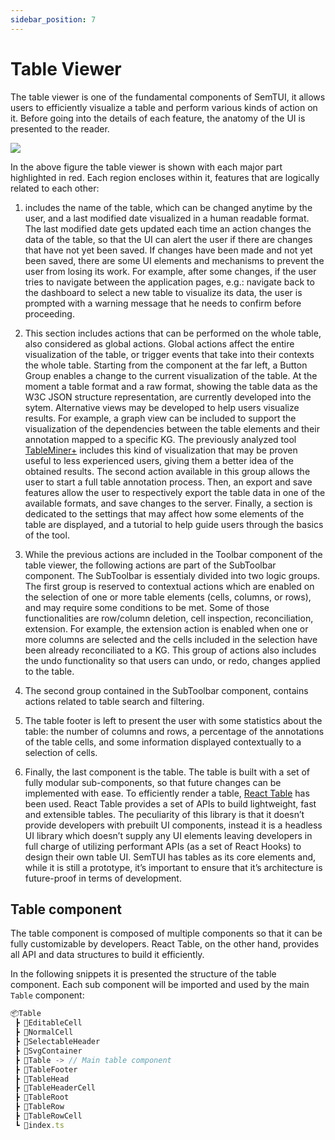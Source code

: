 ```yaml
---
sidebar_position: 7
---
```


# Table Viewer
The table viewer is one of the fundamental components of SemTUI, it allows
users to efficiently visualize a table and perform various kinds of action on
it. Before going into the details of each feature, the anatomy of the UI is
presented to the reader.

<div style={{textAlign: 'center'}}>
  <img style={{width: '600px'}} src="/I2T-docs/img/tableviewer.png" />
</div>

In the above figure the table viewer is shown with each major part highlighted
in red. Each region encloses within it, features that are logically related to
each other:
1. includes the name of the table, which can be changed anytime by the
user, and a last modified date visualized in a human readable format.
The last modified date gets updated each time an action changes the
data of the table, so that the UI can alert the user if there are changes
that have not yet been saved. If changes have been made and not yet
been saved, there are some UI elements and mechanisms to prevent the
user from losing its work. For example, after some changes, if the user
tries to navigate between the application pages, e.g.: navigate back
to the dashboard to select a new table to visualize its data, the user
is prompted with a warning message that he needs to confirm before
proceeding.

2. This section includes actions that can be performed on the whole table, also considered as global actions. Global actions affect the entire
visualization of the table, or trigger events that take into their contexts
the whole table. Starting from the component at the far left, a Button
Group enables a change to the current visualization of the table. At
the moment a table format and a raw format, showing the table data
as the W3C JSON structure representation, are currently developed
into the sytem. Alternative views may be developed to help users visualize results. For example, a graph view can be included to support
the visualization of the dependencies between the table elements and
their annotation mapped to a specific KG. The previously analyzed
tool [TableMiner+](https://eprints.whiterose.ac.uk/126465/1/iosart2c.pdf) includes this kind of visualization that may be
proven useful to less experienced users, giving them a better idea of the
obtained results. The second action available in this group allows the
user to start a full table annotation process. Then, an export and save features allow the user to
respectively export the table data in one of the available formats, and
save changes to the server. Finally, a section is dedicated to the settings
that may affect how some elements of the table are displayed, and a
tutorial to help guide users through the basics of the tool.

3. While the previous actions are included in the Toolbar component of
the table viewer, the following actions are part of the SubToolbar component. The SubToolbar is essentialy divided into two logic groups.
The first group is reserved to contextual actions which are enabled on
the selection of one or more table elements (cells, columns, or rows),
and may require some conditions to be met. Some of those functionalities are row/column deletion, cell inspection, reconciliation, extension.
For example, the extension action is enabled when one or more columns
are selected and the cells included in the selection have been already
reconciliated to a KG. This group of actions also includes the undo
functionality so that users can undo, or redo, changes applied to the
table.

4. The second group contained in the SubToolbar component, contains
actions related to table search and filtering.

5. The table footer is left to present the user with some statistics about the
table: the number of columns and rows, a percentage of the annotations
of the table cells, and some information displayed contextually to a
selection of cells.

6. Finally, the last component is the table. The table is built with a
set of fully modular sub-components, so that future changes can be
implemented with ease. To efficiently render a table, [React Table](https://react-table.tanstack.com/)
has been used. React Table provides a set of APIs to build lightweight,
fast and extensible tables. The peculiarity of this library is that it
doesn’t provide developers with prebuilt UI components, instead it is
a headless UI library which doesn’t supply any UI elements leaving
developers in full charge of utilizing performant APIs (as a set of React
Hooks) to design their own table UI. SemTUI has tables as its core
elements and, while it is still a prototype, it’s important to ensure that
it’s architecture is future-proof in terms of development.

## Table component
The table component is composed of multiple components so that it can be fully customizable by developers. React Table, on the other hand, provides all API and data structures to build it efficiently.

In the following snippets it is presented the structure of the table component. Each sub component will be imported and used by the main `Table` component:

```jsx title="Table components"
📦Table
 ┣ 📂EditableCell
 ┣ 📂NormalCell
 ┣ 📂SelectableHeader
 ┣ 📂SvgContainer
 ┣ 📂Table -> // Main table component
 ┣ 📂TableFooter
 ┣ 📂TableHead
 ┣ 📂TableHeaderCell
 ┣ 📂TableRoot
 ┣ 📂TableRow
 ┣ 📂TableRowCell
 ┗ 📜index.ts
```
